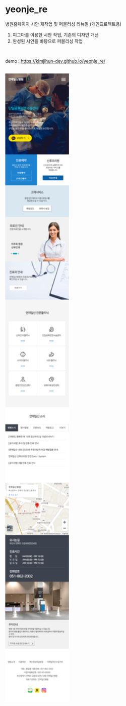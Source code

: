 # yeonje_re

병원홈페이지 시안 재작업 및 퍼블리싱 리뉴얼 (개인프로젝트용)

1. 피그마를 이용한 시안 작업, 기존의 디자인 개선
2. 완성된 시안을 바탕으로 퍼블리싱 작업 

<br>

demo : https://kimjihun-dev.github.io/yeonje_re/

<br>

<img src="https://github.com/kimjihun-dev/yeonje_re/blob/main/mobile.png" width="40%">



